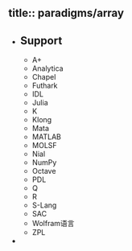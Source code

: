 title:: paradigms/array
-
- ## Support
  - A+
  - Analytica
  - Chapel
  - Futhark
  - IDL
  - Julia
  - K
  - Klong
  - Mata
  - MATLAB
  - MOLSF
  - Nial
  - NumPy
  - Octave
  - PDL
  - Q
  - R
  - S-Lang
  - SAC
  - Wolfram语言
  - ZPL
-